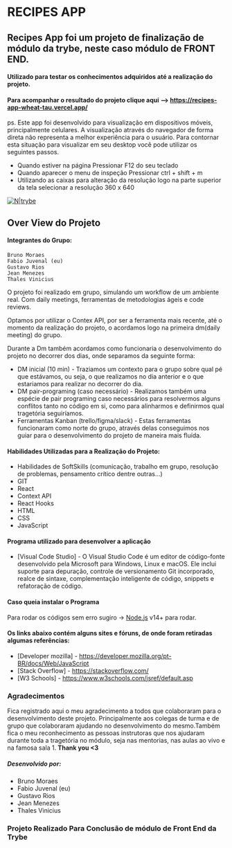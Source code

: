 # RECIPES APP
## Recipes App foi um projeto de finalização de módulo da trybe, neste caso módulo de FRONT END.
#### Utilizado para testar os conhecimentos adquiridos até a realização do projeto.
#### Para acompanhar o resultado do projeto clique aqui --> https://recipes-app-wheat-tau.vercel.app/
ps. Este app foi desenvolvido para visualização em dispositivos móveis, principalmente celulares. A visualização através do navegador de forma direta não representa a melhor experiência para o usuário. Para contornar esta situação para visualizar em seu desktop você pode utilizar os seguintes passos.
- Quando estiver na página Pressionar F12 do seu teclado
- Quando aparecer o menu de inspeção Pressionar ctrl + shift + m
- Utilizando as caixas para alteração da resolução logo na parte superior da tela selecionar a resolução 360 x 640

[![N|trybe](https://uploads-ssl.webflow.com/5fba98ad987231cf0efa3d58/5fba9c9a93a2e77624258d49_Logo.svg)](https://www.betrybe.com/)

## Over View do Projeto

#### Integrantes do Grupo:
    Bruno Moraes
    Fabio Juvenal (eu)
    Gustavo Rios
    Jean Menezes
    Thales Vinicius
    
  O projeto foi realizado em grupo, simulando um workflow de um ambiente real. Com daily meetings, ferramentas de metodologias ágeis e code reviews.

  Optamos por utilizar o Contex API, por ser a ferramenta mais recente, até o momento da realização do projeto, o acordamos logo na primeira dm(daily meeting) do grupo.
  
  Durante a Dm também acordamos como funcionaria o desenvolvimento do projeto no decorrer dos dias, onde separamos da seguinte forma:
- DM inicial (10 min) - Traziamos um contexto para o grupo sobre qual pé que estávamos, ou seja, o que realizamos no dia anterior e o que estariamos para realizar no decorrer do dia.
- DM pair-programing (caso necessário) -  Realizamos também uma espécie de pair programing caso necessários para resolvermos alguns conflitos tanto no código em si, como para alinharmos e definirmos qual tragetória seguiríamos.
- Ferramentas Kanban (trello/figma/slack) - Estas ferramentas funcionaram como norte do grupo, através delas conseguimos nos guiar para o desenvolvimento do projeto de maneira mais fluída.

#### Habilidades Utilizadas para a Realização do Projeto:
- Habilidades de SoftSkills (comunicação, trabalho em grupo, resolução de problemas, pensamento crítico dentre outras...)
- GIT 
- React
- Context API
- React Hooks
- HTML
- CSS
- JavaScript
    
#### Programa utilizado para desenvolver a aplicação 
- [Visual Code Studio] - O Visual Studio Code é um editor de código-fonte desenvolvido pela Microsoft para Windows, Linux e macOS. Ele inclui suporte para depuração, controle de versionamento Git incorporado, realce de sintaxe, complementação inteligente de código, snippets e refatoração de código.

#### Caso queia instalar o Programa

Para rodar os códigos sem erro sugiro -> [Node.js](https://nodejs.org/) v14+ para rodar.

#### Os links abaixo contém alguns sites e fóruns, de onde foram retiradas algumas referências:
- [Developer mozilla] - https://developer.mozilla.org/pt-BR/docs/Web/JavaScript
- [Stack Overflow] - https://stackoverflow.com/
- [W3 Schools] - https://www.w3schools.com/jsref/default.asp

### Agradecimentos
Fica registrado aqui o meu agradecimento a todos que colaboraram para o desenvolvimento deste projeto. Principalmente aos colegas de turma e de grupo que colaboraram ajudando no desenvolvimento do mesmo.Também fica o meu reconhecimento as pessoas instrutoras que nos ajudaram durante toda a tragetória no módulo, seja nas mentorias, nas aulas ao vivo e na famosa sala 1. **Thank you <3**

##### Desenvolvido por:
- Bruno Moraes
- Fabio Juvenal (eu)
- Gustavo Rios
- Jean Menezes
- Thales Vinicius

### Projeto Realizado Para Conclusão de módulo de Front End da Trybe

